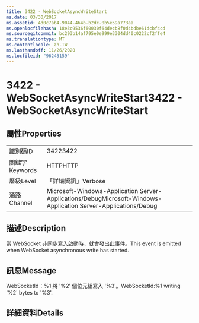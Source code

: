 ```yaml
---
title: 3422 - WebSocketAsyncWriteStart
ms.date: 03/30/2017
ms.assetid: 4d0c7ab4-9044-464b-b2dc-0b5e59a773aa
ms.openlocfilehash: 18e3c9536f60030f64decb8f0d4bdbe61dcbf4cd
ms.sourcegitcommit: bc293b14af795e0e999e3304dd40c0222cf2ffe4
ms.translationtype: MT
ms.contentlocale: zh-TW
ms.lasthandoff: 11/26/2020
ms.locfileid: "96243159"
---
```

# <a name="3422---websocketasyncwritestart"></a><span data-ttu-id="11ecd-102">3422 - WebSocketAsyncWriteStart</span><span class="sxs-lookup"><span data-stu-id="11ecd-102">3422 - WebSocketAsyncWriteStart</span></span>

## <a name="properties"></a><span data-ttu-id="11ecd-103">屬性</span><span class="sxs-lookup"><span data-stu-id="11ecd-103">Properties</span></span>  
  
|||  
|-|-|  
|<span data-ttu-id="11ecd-104">識別碼</span><span class="sxs-lookup"><span data-stu-id="11ecd-104">ID</span></span>|<span data-ttu-id="11ecd-105">3422</span><span class="sxs-lookup"><span data-stu-id="11ecd-105">3422</span></span>|  
|<span data-ttu-id="11ecd-106">關鍵字</span><span class="sxs-lookup"><span data-stu-id="11ecd-106">Keywords</span></span>|<span data-ttu-id="11ecd-107">HTTP</span><span class="sxs-lookup"><span data-stu-id="11ecd-107">HTTP</span></span>|  
|<span data-ttu-id="11ecd-108">層級</span><span class="sxs-lookup"><span data-stu-id="11ecd-108">Level</span></span>|<span data-ttu-id="11ecd-109">「詳細資訊」</span><span class="sxs-lookup"><span data-stu-id="11ecd-109">Verbose</span></span>|  
|<span data-ttu-id="11ecd-110">通路</span><span class="sxs-lookup"><span data-stu-id="11ecd-110">Channel</span></span>|<span data-ttu-id="11ecd-111">Microsoft-Windows-Application Server-Applications/Debug</span><span class="sxs-lookup"><span data-stu-id="11ecd-111">Microsoft-Windows-Application Server-Applications/Debug</span></span>|  
  
## <a name="description"></a><span data-ttu-id="11ecd-112">描述</span><span class="sxs-lookup"><span data-stu-id="11ecd-112">Description</span></span>  

 <span data-ttu-id="11ecd-113">當 WebSocket 非同步寫入啟動時，就會發出此事件。</span><span class="sxs-lookup"><span data-stu-id="11ecd-113">This event is emitted when WebSocket asynchronous write has started.</span></span>  
  
## <a name="message"></a><span data-ttu-id="11ecd-114">訊息</span><span class="sxs-lookup"><span data-stu-id="11ecd-114">Message</span></span>  

 <span data-ttu-id="11ecd-115">WebSocketId：%1 將 '%2' 個位元組寫入 '%3'。</span><span class="sxs-lookup"><span data-stu-id="11ecd-115">WebSocketId:%1 writing '%2' bytes to '%3'.</span></span>  
  
## <a name="details"></a><span data-ttu-id="11ecd-116">詳細資料</span><span class="sxs-lookup"><span data-stu-id="11ecd-116">Details</span></span>
